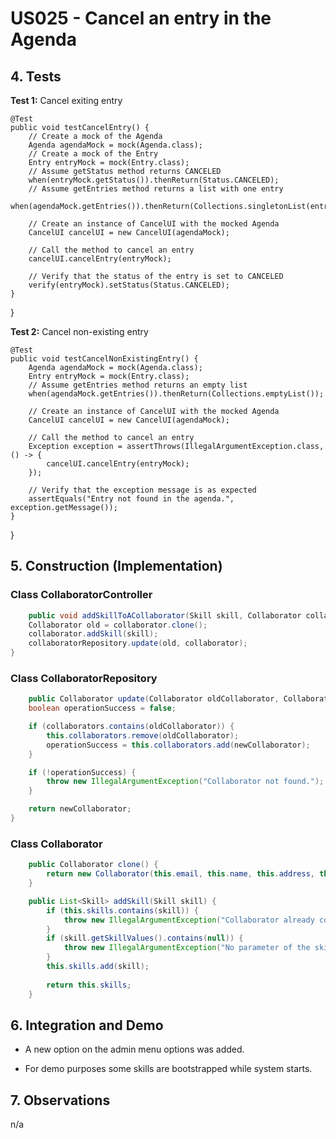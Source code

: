 # US025 - Cancel an entry in the Agenda

## 4. Tests

**Test 1:** Cancel exiting entry

    @Test
    public void testCancelEntry() {
        // Create a mock of the Agenda
        Agenda agendaMock = mock(Agenda.class);
        // Create a mock of the Entry
        Entry entryMock = mock(Entry.class);
        // Assume getStatus method returns CANCELED
        when(entryMock.getStatus()).thenReturn(Status.CANCELED);
        // Assume getEntries method returns a list with one entry
        when(agendaMock.getEntries()).thenReturn(Collections.singletonList(entryMock));

        // Create an instance of CancelUI with the mocked Agenda
        CancelUI cancelUI = new CancelUI(agendaMock);

        // Call the method to cancel an entry
        cancelUI.cancelEntry(entryMock);

        // Verify that the status of the entry is set to CANCELED
        verify(entryMock).setStatus(Status.CANCELED);
    }
}

**Test 2:** Cancel non-existing entry

    @Test
    public void testCancelNonExistingEntry() {
        Agenda agendaMock = mock(Agenda.class);
        Entry entryMock = mock(Entry.class);
        // Assume getEntries method returns an empty list
        when(agendaMock.getEntries()).thenReturn(Collections.emptyList());

        // Create an instance of CancelUI with the mocked Agenda
        CancelUI cancelUI = new CancelUI(agendaMock);

        // Call the method to cancel an entry
        Exception exception = assertThrows(IllegalArgumentException.class, () -> {
            cancelUI.cancelEntry(entryMock);
        });

        // Verify that the exception message is as expected
        assertEquals("Entry not found in the agenda.", exception.getMessage());
    }
}

## 5. Construction (Implementation)

### Class CollaboratorController

```java
    public void addSkillToACollaborator(Skill skill, Collaborator collaborator) throws IllegalArgumentException {
    Collaborator old = collaborator.clone();
    collaborator.addSkill(skill);
    collaboratorRepository.update(old, collaborator);
}
```

### Class CollaboratorRepository

```java
    public Collaborator update(Collaborator oldCollaborator, Collaborator newCollaborator) {
    boolean operationSuccess = false;

    if (collaborators.contains(oldCollaborator)) {
        this.collaborators.remove(oldCollaborator);
        operationSuccess = this.collaborators.add(newCollaborator);
    }

    if (!operationSuccess) {
        throw new IllegalArgumentException("Collaborator not found.");
    }

    return newCollaborator;
}
```
### Class Collaborator

```java
    public Collaborator clone() {
        return new Collaborator(this.email, this.name, this.address, this.phone, this.job, this.birthDate, this.admissionDate , this.IDtype, this.taxpayerNumber, this.citizenNumber, new ArrayList<>(this.skills));
    }

    public List<Skill> addSkill(Skill skill) {
        if (this.skills.contains(skill)) {
            throw new IllegalArgumentException("Collaborator already contains the skill");
        }
        if (skill.getSkillValues().contains(null)) {
            throw new IllegalArgumentException("No parameter of the skill cannot be null");
        }
        this.skills.add(skill);
    
        return this.skills;
    }
```

## 6. Integration and Demo

* A new option on the admin menu options was added.

* For demo purposes some skills are bootstrapped while system starts.

## 7. Observations

n/a